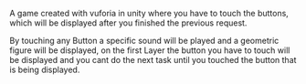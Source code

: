 A game created with vuforia in unity where you have to touch the buttons, which will be displayed after you finished the previous request.

By touching any Button a specific sound will be played and a geometric figure will be displayed, on the first Layer the button you have to touch will be displayed
and you cant do the next task until you touched the button that is being displayed.

